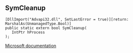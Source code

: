 ## SymCleanup

```
[DllImport("Advapi32.dll", SetLastError = true)][return: MarshalAs(UnmanagedType.Bool)]
public static extern bool SymCleanup(
   IntPtr hProcess
);
```

[Microsoft documentation](https://docs.microsoft.com/en-us/windows/win32/api/dbghelp/nf-dbghelp-symcleanup)
